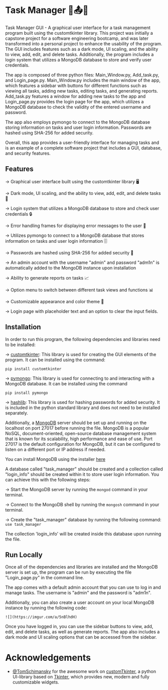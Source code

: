
# Task Manager 📝📤📆



Task Manager GUI - A graphical user interface for a task management program built using the customtkinter library. This project was initially a capstone project for a software engineering bootcamp, and was later transformed into a personal project to enhance the usability of the program. The GUI includes features such as a dark mode, UI scaling, and the ability to view, add, edit, and delete tasks. Additionally, the program includes a login system that utilizes a MongoDB database to store and verify user credentials.

The app is composed of three python files: Main_Window.py, Add_task.py, and Login_page.py. Main_Window.py includes the main window of the app, which features a sidebar with buttons for different functions such as viewing all tasks, adding new tasks, editing tasks, and generating reports. Add_task.py features a window for adding new tasks to the app and Login_page.py provides the login page for the app, which utilizes a MongoDB database to check the validity of the entered username and password.

The app also employs pymongo to connect to the MongoDB database storing information on tasks and user login information. Passwords are hashed using SHA-256 for added security. 

Overall, this app provides a user-friendly interface for managing tasks and is an example of a complete software project that includes a GUI, database, and security features.

## Features    

-> Graphical user interface built using the customtkinter library 🖥️

-> Dark mode, UI scaling, and the ability to view, add, edit, and delete tasks 📝

-> Login system that utilizes a MongoDB database to store and check user credentials 🔒

-> Error handling frames for displaying error messages to the user 💬

-> Utilizes pymongo to connect to a MongoDB database that stores information on tasks and user login information 🗄️

-> Passwords are hashed using SHA-256 for added security 🔑

-> An admin account with the username "admin" and password "adm1n" is automatically added to the MongoDB instance upon installation

-> Ability to generate reports on tasks 📈

-> Option menu to switch between different task views and functions 📊

-> Customizable appearance and color theme 🎨

-> Login page with placeholder text and an option to clear the input fields.


## Installation

In order to run this program, the following dependencies and libraries need to be installed:

-> [customtkinter](https://github.com/TomSchimansky/CustomTkinter): This library is used for creating the GUI elements of the program. It can be installed using the command:

    pip install customtkinter

-> [pymongo](https://pymongo.readthedocs.io/en/stable/): This library is used for connecting to and interacting with a MongoDB database. It can be installed using the command 
    
    pip install pymongo

-> [hashlib](https://pypi.org/project/hashlib/): This library is used for hashing passwords for added security. It is included in the python standard library and does not need to be installed separately.

Additionally, a [MongoDB](https://www.mongodb.com/) server should be set up and running on the localhost on port 27017 before running the file. MongoDB is a popular NoSQL, document-oriented, open-source database management system that is known for its scalability, high performance and ease of use. Port 27017 is the default configuration for MongoDB, but it can be configured to listen on a different port or IP address if needed.

You can install MongoDB using the installer [here](https://www.mongodb.com/try/download/community)

A database called "task_manager" should be created and a collection called "login_info" should be created within it to store user login information. You can achieve this with the following steps:


-> Start the MongoDB server by running the `mongod` command in your terminal.

-> Connect to the MongoDB shell by running the `mongosh` command in your terminal.

-> Create the "task_manager" database by running the following command: `use task_manager`

The collection 'login_info' will be created inside this database upon running the file.

## Run Locally

Once all of the dependencies and libraries are installed and the MongoDB server is set up, the program can be run by executing the file "Login_page.py" in the command line.
    
The app comes with a default admin account that you can use to log in and manage tasks. The username is "admin" and the password is "adm1n".

Additionally, you can also create a user account on your local MongoDB instance by running the following code:

    ![](https://imgur.com/a/5nBlhdH)


Once you have logged in, you can use the sidebar buttons to view, add, edit, and delete tasks, as well as generate reports. The app also includes a dark mode and UI scaling options that can be accessed from the sidebar.

# Acknowledgements

 - [@TomSchimansky](https://github.com/TomSchimansky) for the awesome work on [customTkinter](https://github.com/TomSchimansky/CustomTkinter), a python UI-library based on [Tkinter](https://docs.python.org/3/library/tkinter.html), which provides new, modern and fully customizable widgets.
 
 


